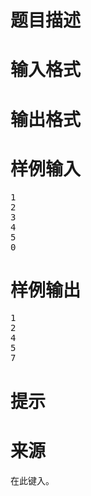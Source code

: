 

# 题目描述



# 输入格式



# 输出格式



# 样例输入


<pre>1
2
3
4
5
0
</pre>

# 样例输出


<pre>1
2
4
5
7</pre>

# 提示



# 来源


<p>
在此键入。
</p>
